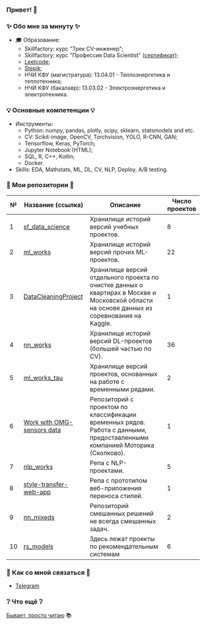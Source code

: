### Привет! 👋

### ✨ Обо мне за минуту ✨ 
* 🎓 Образование:
  - Skillfactory: курс "Трек CV-инженер";
  - Skillfactory: курс "Профессия Data Scientist" ([сертификат](https://cloud.mail.ru/public/2t1Q/SSXjmZxN7));
  - [Leetcode](https://leetcode.com/u/khav-i/);
  - [Stepik](https://stepik.org/users/597504416/profile);
  - НЧИ КФУ (магистратура): 13.04.01 - Теплоэнергетика и теплотехника;
  - НЧИ КФУ (бакалавр): 13.03.02 - Электроэнергетика и электротехника.

### 💡 Основные компетенции 💡
- Инструменты:
    * Python: numpy, pandas, plotly, scipy, sklearn, statsmodels and etc.
    * CV: Scikit-image, OpenCV, Torchvision, YOLO, R-CNN, GAN;
    * Tensorflow, Keras, PyTorch;
    * Jupyter Notebook (HTML);
    * SQL, R, C++, Kotlin;
    * Docker.
- Skills: EDA, Mathstats, ML, DL, CV, NLP, Deploy, A/B testing.

### 💾 Мои репозитории 💾

|№|Название (ссылка)|Описание|Число проектов|
|-|-|-|-|
|1|[sf_data_science](https://github.com/khav-i/sf_data_science/blob/main/README.md)|Хранилище историй версий учебных проектов.|8|
|2|[ml_works](https://github.com/khav-i/ml_works/blob/master/README.md)|Хранилище историй версий прочих ML-проектов.|22|
|3|[DataCleaningProject](https://github.com/khav-i/DataCleaningProject/blob/master/README.md)|Хранилище версий отдельного проекта по очистке данных о квартирах в Москве и Московской области на основе данных из соревнования на Kaggle.|1|
|4|[nn_works](https://github.com/khav-i/nn_works/blob/master/README.md)|Хранилище историй версий DL-проектов (большей частью по CV).|36|
|5|[ml_works_tau](https://github.com/khav-i/ml_works_tau)|Хранилище версий проектов, основанных на работе с временными рядами.|2|
|6|[Work with OMG-sensors data](https://github.com/khav-i/Work-with-OMG-sensors-data)|Репозиторий с проектом по классификации временных рядов. Работа с данными, предоставленными компанией Моторика (Сколково).|1|
|7|[nlp_works](https://github.com/khav-i/nlp_works/blob/master/README.md)|Репа с NLP-проектами.|5|
|8|[style-transfer-web-app](https://github.com/khav-i/style-transfer-web-app/blob/master/README.md)|Репа с прототипом веб-приложения переноса стилей.|1|
|9|[nn_mixeds](https://github.com/khav-i/nn_mixeds/blob/master/README.md)|Репозиторий смешанных решений не всегда смешанных задач.|2|
|10|[rs_models](https://github.com/khav-i/rs_models/blob/master/README.md)|Здесь лежат проекты по рекомендательным системам|6|

### 👋 Как со мной связаться 📲
- [Telegram](http://t.me/khav_i)

### ❔ Что ещё ❔
[Бывает, просто читаю](https://github.com/khav-i/khav-i/blob/master/book_trail.ipynb) 📚
